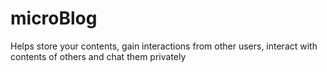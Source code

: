# microBlog
Helps store your contents, gain interactions from other users, interact with contents of others and chat them privately
